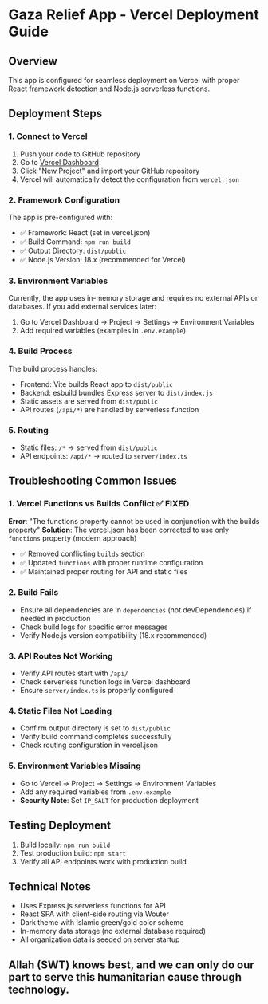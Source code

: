 # Gaza Relief App - Vercel Deployment Guide

## Overview
This app is configured for seamless deployment on Vercel with proper React framework detection and Node.js serverless functions.

## Deployment Steps

### 1. Connect to Vercel
1. Push your code to GitHub repository
2. Go to [Vercel Dashboard](https://vercel.com/dashboard)
3. Click "New Project" and import your GitHub repository
4. Vercel will automatically detect the configuration from `vercel.json`

### 2. Framework Configuration
The app is pre-configured with:
- ✅ Framework: React (set in vercel.json)
- ✅ Build Command: `npm run build`
- ✅ Output Directory: `dist/public`
- ✅ Node.js Version: 18.x (recommended for Vercel)

### 3. Environment Variables
Currently, the app uses in-memory storage and requires no external APIs or databases. If you add external services later:
1. Go to Vercel Dashboard → Project → Settings → Environment Variables
2. Add required variables (examples in `.env.example`)

### 4. Build Process
The build process handles:
- Frontend: Vite builds React app to `dist/public`
- Backend: esbuild bundles Express server to `dist/index.js`
- Static assets are served from `dist/public`
- API routes (`/api/*`) are handled by serverless function

### 5. Routing
- Static files: `/*` → served from `dist/public`
- API endpoints: `/api/*` → routed to `server/index.ts`

## Troubleshooting Common Issues

### 1. Vercel Functions vs Builds Conflict ✅ FIXED
**Error**: "The functions property cannot be used in conjunction with the builds property"
**Solution**: The vercel.json has been corrected to use only `functions` property (modern approach)
- ✅ Removed conflicting `builds` section
- ✅ Updated `functions` with proper runtime configuration
- ✅ Maintained proper routing for API and static files

### 2. Build Fails
- Ensure all dependencies are in `dependencies` (not devDependencies) if needed in production
- Check build logs for specific error messages
- Verify Node.js version compatibility (18.x recommended)

### 3. API Routes Not Working
- Verify API routes start with `/api/`
- Check serverless function logs in Vercel dashboard
- Ensure `server/index.ts` is properly configured

### 4. Static Files Not Loading
- Confirm output directory is set to `dist/public`
- Verify build command completes successfully
- Check routing configuration in vercel.json

### 5. Environment Variables Missing
- Go to Vercel → Project → Settings → Environment Variables
- Add any required variables from `.env.example`
- **Security Note**: Set `IP_SALT` for production deployment

## Testing Deployment
1. Build locally: `npm run build`
2. Test production build: `npm start`
3. Verify all API endpoints work with production build

## Technical Notes
- Uses Express.js serverless functions for API
- React SPA with client-side routing via Wouter
- Dark theme with Islamic green/gold color scheme
- In-memory data storage (no external database required)
- All organization data is seeded on server startup

## Allah (SWT) knows best, and we can only do our part to serve this humanitarian cause through technology.